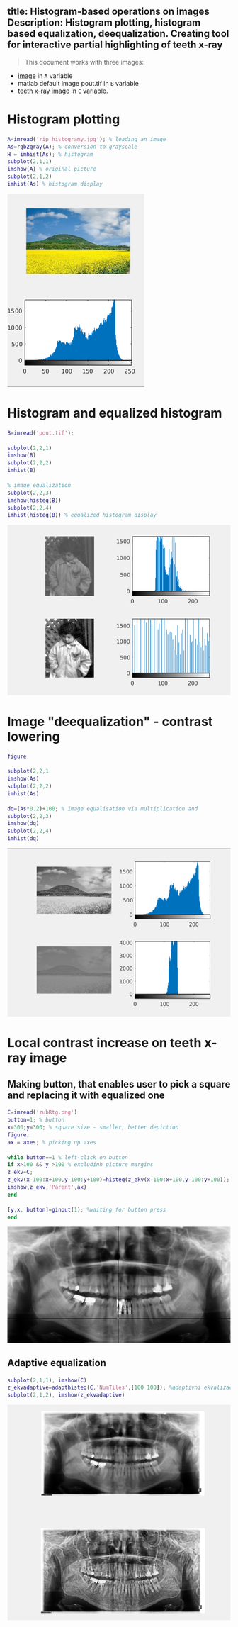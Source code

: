 title: Histogram-based operations on images
Description: Histogram plotting, histogram based equalization, deequalization. Creating tool for interactive partial highlighting of teeth x-ray
---
>This document works with three images: 
* [image](/zodoc/assets/img/rip_histogramy.jpg) in `A` variable
* matlab default image pout.tif in `B` variable 
* [teeth x-ray image](/zodoc/assets/img/zubRtg.png) in `C` variable.
# Histogram plotting
```matlab
A=imread('rip_histogramy.jpg'); % loading an image
As=rgb2gray(A); % conversion to grayscale
H = imhist(As); % histogram
subplot(2,1,1)
imshow(A) % original picture
subplot(2,1,2)
imhist(As) % histogram display
```
![](media/hist1_rip.png)
# Histogram and equalized histogram
``` matlab
B=imread('pout.tif');

subplot(2,2,1)
imshow(B)
subplot(2,2,2)
imhist(B)

% image equalization
subplot(2,2,3)
imshow(histeq(B))
subplot(2,2,4)
imhist(histeq(B)) % equalized histogram display 
```
![](media/hist2_pout.png)
# Image "deequalization" - contrast lowering
``` matlab
figure

subplot(2,2,1
imshow(As)
subplot(2,2,2)
imhist(As)

dq=(As*0.2)+100; % image equalisation via multiplication and 
subplot(2,2,3)
imshow(dq)
subplot(2,2,4)
imhist(dq) 
```
![](media/hist3_rip_deeq.png)
# Local contrast increase on teeth x-ray image
## Making button, that enables user to pick a square and replacing it with equalized one
``` matlab
C=imread('zubRtg.png')
button=1; % button 
x=300;y=300; % square size - smaller, better depiction
figure;
ax = axes; % picking up axes

while button==1 % left-click on button
if x>100 && y >100 % excludinh picture margins
z_ekv=C;
z_ekv(x-100:x+100,y-100:y+100)=histeq(z_ekv(x-100:x+100,y-100:y+100));
imshow(z_ekv,'Parent',ax)
end

[y,x, button]=ginput(1); %waiting for button press
end 
```
![](media/hist4_zubr.png)
## Adaptive equalization
``` matlab
subplot(2,1,1), imshow(C)
z_ekvadaptive=adapthisteq(C,'NumTiles',[100 100]); %adaptivni ekvalizace
subplot(2,1,2), imshow(z_ekvadaptive) 
```
![](media/hist5_zubr_adeq.png)
